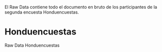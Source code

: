 El Raw Data contiene todo el documento en bruto de los participantes de la segunda encuesta Honduencuestas.
# Honduencuestas
Raw Data Honduencuestas
